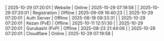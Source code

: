 | 2025-10-29 07:20:01 | Website | Online | 2025-10-29 07:19:58 |
| 2025-10-29 07:20:01 | Registration | Offline | 2025-09-09 16:40:23 |
| 2025-10-29 07:20:01 | Auth Server | Offline | 2025-08-18 09:33:31 |
| 2025-10-29 07:20:01 | Kezan (PvE) | Offline | 2025-10-11 12:51:30 |
| 2025-10-29 07:20:01 | Gurubashi (PvP) | Offline | 2025-08-23 21:44:06 |
| 2025-10-29 07:20:01 | Cloudflare | Online | 2025-10-29 07:19:58 |
